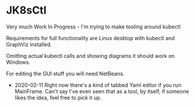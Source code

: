 # JK8sCtl
Very much Work In Progress - I'm trying to make tooling around kubectl

Requirements for full functionality are Linux desktop with kubectl and GraphViz installed.

Omitting actual kubectl calls and showing diagrams it should work on Windows.

For editing the GUI stuff you will need NetBeans.

- 2020-02-11
  Right now there's a kind of tabbed Yaml editor if you run MainFrame. Can't say I've even seen that as a tool, by itself, if someone likes the idea, feel free to pick it up.
